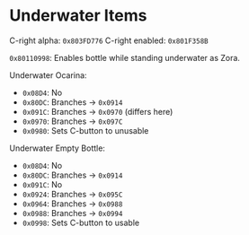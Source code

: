 Underwater Items
================

C-right alpha: `0x803FD776`
C-right enabled: `0x801F358B`

`0x80110998`: Enables bottle while standing underwater as Zora.

Underwater Ocarina:
- `0x08D4`: No
- `0x80DC`: Branches -> `0x0914`
- `0x091C`: Branches -> `0x0970` (differs here)
- `0x0970`: Branches -> `0x097C`
- `0x0980`: Sets C-button to unusable

Underwater Empty Bottle:
- `0x08D4`: No
- `0x80DC`: Branches -> `0x0914`
- `0x091C`: No
- `0x0924`: Branches -> `0x095C`
- `0x0964`: Branches -> `0x0988`
- `0x0988`: Branches -> `0x0994`
- `0x0998`: Sets C-button to usable
